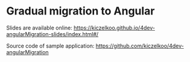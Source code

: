 # Gradual migration to Angular

Slides are available online: https://kiczelkoo.github.io/4dev-angularMigration-slides/index.html#/

Source code of sample application: https://github.com/kiczelkoo/4dev-angularMigration

